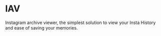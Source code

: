 # IAV
Instagram archive viewer, the simplest solution to view your Insta History and ease of saving your memories.
